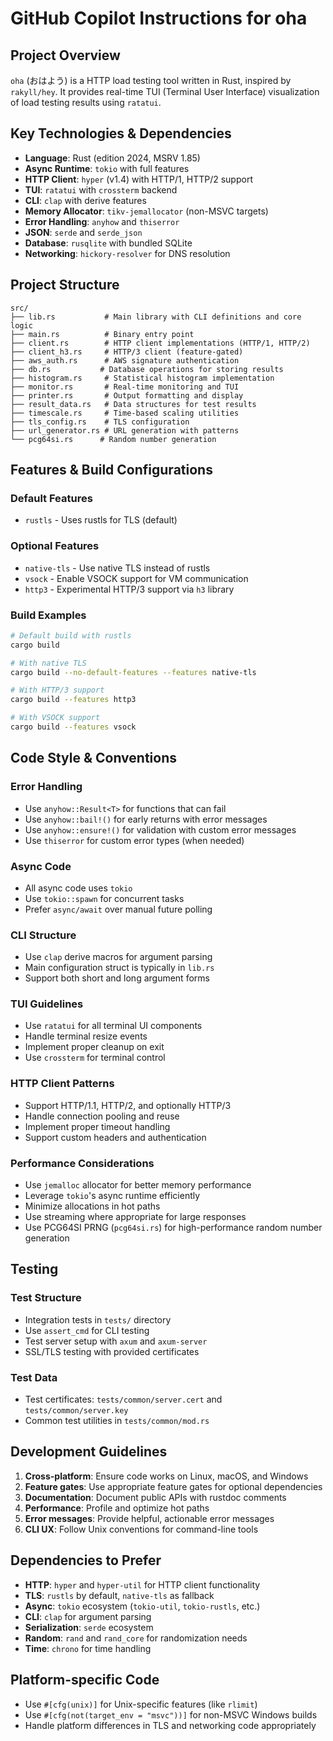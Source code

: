 # GitHub Copilot Instructions for oha

## Project Overview

`oha` (おはよう) is a HTTP load testing tool written in Rust, inspired by `rakyll/hey`. It provides real-time TUI (Terminal User Interface) visualization of load testing results using `ratatui`.

## Key Technologies & Dependencies

- **Language**: Rust (edition 2024, MSRV 1.85)
- **Async Runtime**: `tokio` with full features
- **HTTP Client**: `hyper` (v1.4) with HTTP/1, HTTP/2 support
- **TUI**: `ratatui` with `crossterm` backend
- **CLI**: `clap` with derive features
- **Memory Allocator**: `tikv-jemallocator` (non-MSVC targets)
- **Error Handling**: `anyhow` and `thiserror`
- **JSON**: `serde` and `serde_json`
- **Database**: `rusqlite` with bundled SQLite
- **Networking**: `hickory-resolver` for DNS resolution

## Project Structure

```
src/
├── lib.rs           # Main library with CLI definitions and core logic
├── main.rs          # Binary entry point
├── client.rs        # HTTP client implementations (HTTP/1, HTTP/2)
├── client_h3.rs     # HTTP/3 client (feature-gated)
├── aws_auth.rs      # AWS signature authentication
├── db.rs           # Database operations for storing results
├── histogram.rs     # Statistical histogram implementation
├── monitor.rs       # Real-time monitoring and TUI
├── printer.rs       # Output formatting and display
├── result_data.rs   # Data structures for test results
├── timescale.rs     # Time-based scaling utilities
├── tls_config.rs    # TLS configuration
├── url_generator.rs # URL generation with patterns
└── pcg64si.rs      # Random number generation
```

## Features & Build Configurations

### Default Features
- `rustls` - Uses rustls for TLS (default)

### Optional Features
- `native-tls` - Use native TLS instead of rustls
- `vsock` - Enable VSOCK support for VM communication
- `http3` - Experimental HTTP/3 support via `h3` library

### Build Examples
```bash
# Default build with rustls
cargo build

# With native TLS
cargo build --no-default-features --features native-tls

# With HTTP/3 support
cargo build --features http3

# With VSOCK support
cargo build --features vsock
```

## Code Style & Conventions

### Error Handling
- Use `anyhow::Result<T>` for functions that can fail
- Use `anyhow::bail!()` for early returns with error messages
- Use `anyhow::ensure!()` for validation with custom error messages
- Use `thiserror` for custom error types (when needed)

### Async Code
- All async code uses `tokio`
- Use `tokio::spawn` for concurrent tasks
- Prefer `async/await` over manual future polling

### CLI Structure
- Use `clap` derive macros for argument parsing
- Main configuration struct is typically in `lib.rs`
- Support both short and long argument forms

### TUI Guidelines
- Use `ratatui` for all terminal UI components
- Handle terminal resize events
- Implement proper cleanup on exit
- Use `crossterm` for terminal control

### HTTP Client Patterns
- Support HTTP/1.1, HTTP/2, and optionally HTTP/3
- Handle connection pooling and reuse
- Implement proper timeout handling
- Support custom headers and authentication

### Performance Considerations
- Use `jemalloc` allocator for better memory performance
- Leverage `tokio`'s async runtime efficiently
- Minimize allocations in hot paths
- Use streaming where appropriate for large responses
- Use PCG64SI PRNG (`pcg64si.rs`) for high-performance random number generation

## Testing

### Test Structure
- Integration tests in `tests/` directory
- Use `assert_cmd` for CLI testing
- Test server setup with `axum` and `axum-server`
- SSL/TLS testing with provided certificates

### Test Data
- Test certificates: `tests/common/server.cert` and `tests/common/server.key`
- Common test utilities in `tests/common/mod.rs`

## Development Guidelines

1. **Cross-platform**: Ensure code works on Linux, macOS, and Windows
2. **Feature gates**: Use appropriate feature gates for optional dependencies
3. **Documentation**: Document public APIs with rustdoc comments
4. **Performance**: Profile and optimize hot paths
5. **Error messages**: Provide helpful, actionable error messages
6. **CLI UX**: Follow Unix conventions for command-line tools

## Dependencies to Prefer

- **HTTP**: `hyper` and `hyper-util` for HTTP client functionality
- **TLS**: `rustls` by default, `native-tls` as fallback
- **Async**: `tokio` ecosystem (`tokio-util`, `tokio-rustls`, etc.)
- **CLI**: `clap` for argument parsing
- **Serialization**: `serde` ecosystem
- **Random**: `rand` and `rand_core` for randomization needs
- **Time**: `chrono` for time handling

## Platform-specific Code

- Use `#[cfg(unix)]` for Unix-specific features (like `rlimit`)
- Use `#[cfg(not(target_env = "msvc"))]` for non-MSVC Windows builds
- Handle platform differences in TLS and networking code appropriately
